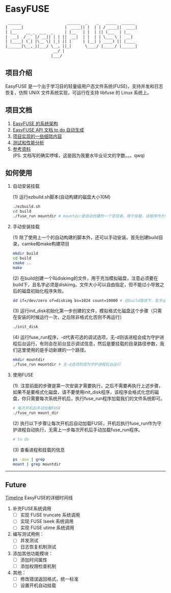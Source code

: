 # EasyFUSE

```txt
 ______                    ______  _    _   _____  ______  
|  ____|                  |  ____|| |  | | / ____||  ____|  
| |__    __ _  ___  _     | |__   | |  | || (___  | |__  
|  __|  / _` |/ __|| | | ||  __|  | |  | | \___ \ |  __|  
| |____| (_| |\__ \| |_| || |     | |__| | ____) || |____  
|______|\__,_||___/ \__, ||_|      \____/ |_____/ |______|  
                     __/ |  
                    |___/
```

## 项目介绍

EasyFUSE 是一个出于学习目的轻量级用户态文件系统(FUSE)，支持并发和日志恢复，仿照 UNIX 文件系统实现，可运行在支持 libfuse 的 Linux 系统上。

## 项目文档

1. [EasyFUSE 的系统架构](./doc/architecture.md)
2. [EasyFUSE API 文档 to do 自动生成](./README.md)
3. [项目实现的一些细琐内容](./doc/libfuse_detail.md)
4. [测试和性能分析](./doc/analysis.md)
5. [参考资料](./doc/reference.md)  
(PS. 文档写的确实啰嗦，这是因为我要水毕业论文的字数。。。qwq)

## 如何使用

1. 自动安装挂载

    (1) 运行ezbuild.sh脚本(自动构建的磁盘大小10M)

    ```bash
    ./ezbuild.sh
    cd build
    ./fuse_run mountdir # mountdir是自动创建的一个空目录，用于挂载，该程序作为守护进程运行
    ```

2. 手动安装挂载

    (1) 除了使用上一个的自动构建的脚本外，还可以手动安装。首先创建build目录，camke和make构建项目

    ```bash
    mkdir build
    cd build
    cmake ..
    make
    ```

    (2) 在build创建一个叫diskimg的文件，用于充当模拟磁盘，注意必须要在build下，且名字必须是diskimg。文件大小可以自由指定，但不能过小导致之后的磁盘初始化程序失败。
  
     ```bash
    dd if=/dev/zero of=diskimg bs=1024 count=10000 # 在build路径下，名字必须是diskimg
    ```

    (3) 运行init_disk初始化第一步创建的文件，模拟格式化磁盘这个步骤（只需在安装的时候运行一次，之后除非格式化否则不再运行）

    ```bash
    ./init_disk
    ```

    (4) 运行fuse_run程序，-d代表可选的调试选项，无-d则该进程会成为守护进程后台运行，有则会在前台显示调试信息，然后是要挂载的目录路径参数，我们这里使用的是手动新建的一个路径。

    ```bash
    mkdir mountdir
    ./fuse_run mountdir # 无-d选项则成为守护进程后台运行
    ```

3. 使用FUSE

    (1). 注意前面的步骤是第一次安装才需要执行，之后不需要再执行上述步骤，如果不是要格式化磁盘，请不要使用init_disk程序，该程序会格式化您的磁盘，你只需要每次系统开机后，执行fuse_run程序加载我们的文件系统即可。

    ```bash
    # 每次开机后手动加载FUSE
    ./fuse_run mount_dir
    ```

    (2) 执行以下步骤让每次开机后自动加载FUSE，开机后执行fuse_run作为守护进程自动执行，无需上一步每次开机后手动加载fuse_run程序。

    ```bash
    # to do
    ```

    (3) 查看进程和挂载的信息

    ```bash
    ps -aux | grep 
    mount | grep mountdir
    ```

---

## Future

[Timeline](./doc/timeline.md) EasyFUSE的详细时间线

1. 补充FUSE系统调用
    - [ ] 实现 FUSE truncate 系统调用
    - [ ] 实现 FUSE lseek 系统调用
    - [ ] 实现 FUSE utime 系统调用

2. 编写测试用例：
    - [ ] 并发测试
    - [ ] 日志恢复机制测试

3. 添加其他功能模块：
    - [ ] 添加时间属性
    - [ ] 添加权限检查机制

4. 其他：
    - [ ] 修改错误返回格式，统一标准
    - [ ] 设置开机自动挂载

